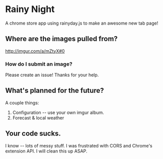 # Rainy Night

A chrome store app using rainyday.js to make an awesome new tab page!

## Where are the images pulled from?
http://imgur.com/a/mZtyX#0

### How do I submit an image?
Please create an issue! Thanks for your help.

## What's planned for the future?
A couple things:
 1. Configuration -- use your own imgur album.
 2. Forecast & local weather

## Your code sucks.
I know -- lots of messy stuff. I was frustrated with CORS and Chrome's extension API. I will clean this up ASAP.
